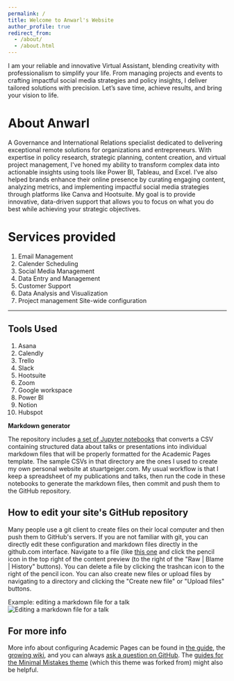 ```yaml
---
permalink: /
title: Welcome to Anwarl's Website 
author_profile: true
redirect_from: 
  - /about/
  - /about.html
---
```


I am your reliable and innovative Virtual Assistant, blending creativity with professionalism to simplify your life. From managing projects and events to crafting impactful social media strategies and policy insights, I deliver tailored solutions with precision. Let’s save time, achieve results, and bring your vision to life.



About Anwarl 
======
A Governance and International Relations specialist dedicated to delivering exceptional remote solutions for organizations and entrepreneurs. With expertise in policy research, strategic planning, content creation, and virtual project management, I've honed my ability to transform complex data into actionable insights using tools like Power BI, Tableau, and Excel. I’ve also helped brands enhance their online presence by curating engaging content, analyzing metrics, and implementing impactful social media strategies through platforms like Canva and Hootsuite. My goal is to provide innovative, data-driven support that allows you to focus on what you do best while achieving your strategic objectives.

Services provided
======
1. Email Management 
1. Calender Scheduling 
1. Social Media Management 
1. Data Entry and Management 
1. Customer Support 
1. Data Analysis and Visualization
2. Project management 
Site-wide configuration
------
Tools Used 
------
1. Asana
2. Calendly
3. Trello
4. Slack
5. Hootsuite
6. Zoom
7. Google workspace
8. Power Bl
9. Notion
10. Hubspot 

**Markdown generator**

The repository includes [a set of Jupyter notebooks](https://github.com/academicpages/academicpages.github.io/tree/master/markdown_generator
) that converts a CSV containing structured data about talks or presentations into individual markdown files that will be properly formatted for the Academic Pages template. The sample CSVs in that directory are the ones I used to create my own personal website at stuartgeiger.com. My usual workflow is that I keep a spreadsheet of my publications and talks, then run the code in these notebooks to generate the markdown files, then commit and push them to the GitHub repository.

How to edit your site's GitHub repository
------
Many people use a git client to create files on their local computer and then push them to GitHub's servers. If you are not familiar with git, you can directly edit these configuration and markdown files directly in the github.com interface. Navigate to a file (like [this one](https://github.com/academicpages/academicpages.github.io/blob/master/_talks/2012-03-01-talk-1.md) and click the pencil icon in the top right of the content preview (to the right of the "Raw | Blame | History" buttons). You can delete a file by clicking the trashcan icon to the right of the pencil icon. You can also create new files or upload files by navigating to a directory and clicking the "Create new file" or "Upload files" buttons. 

Example: editing a markdown file for a talk
![Editing a markdown file for a talk](/images/editing-talk.png)

For more info
------
More info about configuring Academic Pages can be found in [the guide](https://academicpages.github.io/markdown/), the [growing wiki](https://github.com/academicpages/academicpages.github.io/wiki), and you can always [ask a question on GitHub](https://github.com/academicpages/academicpages.github.io/discussions). The [guides for the Minimal Mistakes theme](https://mmistakes.github.io/minimal-mistakes/docs/configuration/) (which this theme was forked from) might also be helpful.
